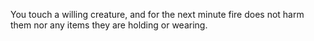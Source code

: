 You touch a willing creature, and for the next minute fire does not harm them nor any items they are holding or wearing.